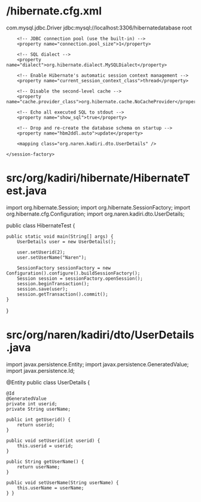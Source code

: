 # /hibernate.cfg.xml

<!-- Need to configure the connection and driver in sessionFactory tag inside the hibernate.cfg.xml -->

<?xml version="1.0" encoding="utf-8"?>
<!DOCTYPE hibernate-configuration PUBLIC
"-//Hibernate/Hibernate Configuration DTD 3.0//EN"
"http://hibernate.sourceforge.net/hibernate-configuration-3.0.dtd">
<hibernate-configuration>
	<session-factory>
		<!-- Database connection settings -->
		<property name="connection.driver_class">com.mysql.jdbc.Driver</property>
		<property name="connection.url">jdbc:mysql://localhost:3306/hibernatedatabase</property>
		<property name="connection.username">root</property>
		<property name="connection.password"></property>

		<!-- JDBC connection pool (use the built-in) -->
		<property name="connection.pool_size">1</property>

		<!-- SQL dialect -->
		<property name="dialect">org.hibernate.dialect.MySQLDialect</property>

		<!-- Enable Hibernate's automatic session context management -->
		<property name="current_session_context_class">thread</property>

		<!-- Disable the second-level cache -->
		<property name="cache.provider_class">org.hibernate.cache.NoCacheProvider</property>

		<!-- Echo all executed SQL to stdout -->
		<property name="show_sql">true</property>

		<!-- Drop and re-create the database schema on startup -->
		<property name="hbm2ddl.auto">update</property>

		<mapping class="org.naren.kadiri.dto.UserDetails" />

	</session-factory>
</hibernate-configuration>

# src/org/kadiri/hibernate/HibernateTest.java

import org.hibernate.Session;
import org.hibernate.SessionFactory;
import org.hibernate.cfg.Configuration;
import org.naren.kadiri.dto.UserDetails;

public class HibernateTest {

	public static void main(String[] args) {
		UserDetails user = new UserDetails();

		user.setUserid(2);
		user.setUserName("Naren");

		SessionFactory sessionFactory = new Configuration().configure().buildSessionFactory();
		Session session = sessionFactory.openSession();
		session.beginTransaction();
		session.save(user);
		session.getTransaction().commit();
	}
}

# src/org/naren/kadiri/dto/UserDetails.java

import javax.persistence.Entity;
import javax.persistence.GeneratedValue;
import javax.persistence.Id;

@Entity
public class UserDetails {

	@Id
	@GeneratedValue
	private int userid;
	private String userName;

	public int getUserid() {
		return userid;
	}

	public void setUserid(int userid) {
		this.userid = userid;
	}

	public String getUserName() {
		return userName;
	}

	public void setUserName(String userName) {
		this.userName = userName;
	} }
